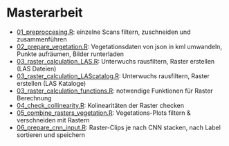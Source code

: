 # Masterarbeit

* <a href ="https://github.com/zoeschindler/masterarbeit/blob/main/01_preproccesing.R">01_preproccesing.R</a>: einzelne Scans filtern, zuschneiden und zusammenführen <br>
* <a href = "https://github.com/zoeschindler/masterarbeit/blob/main/02_prepare_vegetation.R">02_prepare_vegetation.R</a>: Vegetationsdaten von json in kml umwandeln, Punkte aufräumen, Bilder runterladen <br>
* <a href = "https://github.com/zoeschindler/masterarbeit/blob/main/03_raster_calculation_LAS.R">03_raster_calculation_LAS.R</a>: Unterwuchs rausfiltern, Raster erstellen (LAS Dateien) <br>
* <a href = "https://github.com/zoeschindler/masterarbeit/blob/main/03_raster_calculation_LAScatalog.R">03_raster_calculation_LAScatalog.R</a>: Unterwuchs rausfiltern, Raster erstellen (LAS Kataloge) <br>
* <a href = "https://github.com/zoeschindler/masterarbeit/blob/main/03_raster_calculation_functions.R">03_raster_calculation_functions.R</a>: notwendige Funktionen für Raster Berechnung <br>
* <a href = "https://github.com/zoeschindler/masterarbeit/blob/main/04_check_collinearity.R">04_check_collinearity.R</a>: Kolinearitäten der Raster checken <br>
* <a href = "https://github.com/zoeschindler/masterarbeit/blob/main/05_combine_rasters_vegetation.R">05_combine_rasters_vegetation.R</a>: Vegetations-Plots filtern & verschneiden mit Rastern<br>
* <a href = "https://github.com/zoeschindler/masterarbeit/blob/main/06_prepare_cnn_input.R">06_prepare_cnn_input.R</a>: Raster-Clips je nach CNN stacken, nach Label sortieren und speichern<br>
